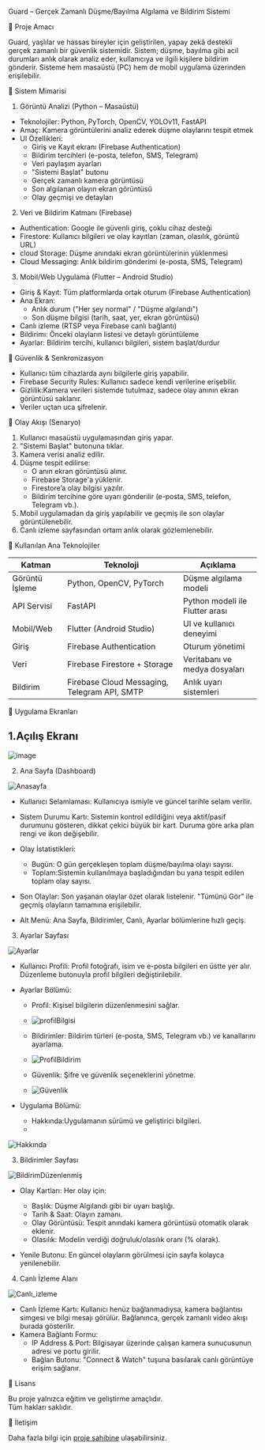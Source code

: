Guard – Gerçek Zamanlı Düşme/Bayılma Algılama ve Bildirim Sistemi

🧠 Proje Amacı

Guard, yaşlılar ve hassas bireyler için geliştirilen, yapay zekâ destekli gerçek zamanlı bir güvenlik sistemidir. Sistem; düşme, bayılma gibi acil durumları anlık olarak analiz eder, kullanıcıya ve ilgili kişilere bildirim gönderir. Sisteme hem masaüstü (PC) hem de mobil uygulama üzerinden erişilebilir.


🧩 Sistem Mimarisi

1. Görüntü Analizi (Python – Masaüstü)

- Teknolojiler: Python, PyTorch, OpenCV, YOLOv11, FastAPI
- Amaç: Kamera görüntülerini analiz ederek düşme olaylarını tespit etmek
- UI Özellikleri:
  - Giriş ve Kayıt ekranı (Firebase Authentication)
  - Bildirim tercihleri (e-posta, telefon, SMS, Telegram)
  - Veri paylaşım ayarları
  - "Sistemi Başlat" butonu
  - Gerçek zamanlı kamera görüntüsü
  - Son algılanan olayın ekran görüntüsü
  - Olay geçmişi ve detayları

2. Veri ve Bildirim Katmanı (Firebase)

- Authentication: Google ile güvenli giriş, çoklu cihaz desteği
- Firestore: Kullanıcı bilgileri ve olay kayıtları (zaman, olasılık, görüntü URL)
- cloud Storage: Düşme anındaki ekran görüntülerinin yüklenmesi
- Cloud Messaging: Anlık bildirim gönderimi (e-posta, SMS, Telegram)

3. Mobil/Web Uygulama (Flutter – Android Studio)

- Giriş & Kayıt: Tüm platformlarda ortak oturum (Firebase Authentication)
- Ana Ekran:
  - Anlık durum ("Her şey normal" / "Düşme algılandı")
  - Son düşme bilgisi (tarih, saat, yer, ekran görüntüsü)
- Canlı izleme (RTSP veya Firebase canlı bağlantı)
- Bildirimı: Önceki olayların listesi ve detaylı görüntüleme
- Ayarlar: Bildirim tercihi, kullanıcı bilgileri, sistem başlat/durdur



🔐 Güvenlik & Senkronizasyon

- Kullanıcı tüm cihazlarda aynı bilgilerle giriş yapabilir.
- Firebase Security Rules: Kullanıcı sadece kendi verilerine erişebilir.
- Gizlilik:Kamera verileri sistemde tutulmaz, sadece olay anının ekran görüntüsü saklanır.
- Veriler uçtan uca şifrelenir.



🚨 Olay Akışı (Senaryo)

1. Kullanıcı masaüstü uygulamasından giriş yapar.
2. "Sistemi Başlat" butonuna tıklar.
3. Kamera verisi analiz edilir.
4. Düşme tespit edilirse:
    - O anın ekran görüntüsü alınır.
    - Firebase Storage'a yüklenir.
    - Firestore’a olay bilgisi yazılır.
    - Bildirim tercihine göre uyarı gönderilir (e-posta, SMS, telefon, Telegram vb.).
5. Mobil uygulamadan da giriş yapılabilir ve geçmiş ile son olaylar görüntülenebilir.
6. Canlı izleme sayfasından ortam anlık olarak gözlemlenebilir.


🔧 Kullanılan Ana Teknolojiler

| Katman           | Teknoloji                               | Açıklama                        |
|------------------|----------------------------------------|---------------------------------|
| Görüntü İşleme   | Python, OpenCV, PyTorch                | Düşme algılama modeli           |
| API Servisi      | FastAPI                                | Python modeli ile Flutter arası |
| Mobil/Web        | Flutter (Android Studio)               | UI ve kullanıcı deneyimi        |
| Giriş            | Firebase Authentication                | Oturum yönetimi                 |
| Veri             | Firebase Firestore + Storage           | Veritabanı ve medya dosyaları   |
| Bildirim         | Firebase Cloud Messaging, Telegram API, SMTP | Anlık uyarı sistemleri    |








📱 Uygulama Ekranları
## 1.Açılış Ekranı

![image](https://github.com/user-attachments/assets/c0b418b5-d56b-4d28-bfc4-745187f6ec97)

2. Ana Sayfa (Dashboard)

![Anasayfa](https://github.com/user-attachments/assets/4a880158-1948-41d1-ab86-8d4d612bed39)

* Kullanıcı Selamlaması: Kullanıcıya ismiyle ve güncel tarihle selam verilir.
* Sistem Durumu Kartı: Sistemin kontrol edildiğini veya aktif/pasif durumunu gösteren, dikkat çekici büyük bir kart. Duruma göre arka plan rengi ve ikon değişebilir.
* Olay İstatistikleri:

  * Bugün: O gün gerçekleşen toplam düşme/bayılma olayı sayısı.
  * Toplam:Sistemin kullanılmaya başladığından bu yana tespit edilen toplam olay sayısı.
* Son Olaylar: Son yaşanan olaylar özet olarak listelenir. "Tümünü Gör" ile geçmiş olayların tamamına erişilebilir.
* Alt Menü: Ana Sayfa, Bildirimler, Canlı, Ayarlar bölümlerine hızlı geçiş.


3. Ayarlar Sayfası

![Ayarlar](https://github.com/user-attachments/assets/5fc14a17-57a5-49ed-91d5-fd5e46a32649)


* Kullanıcı Profili: Profil fotoğrafı, isim ve e-posta bilgileri en üstte yer alır. Düzenleme butonuyla profil bilgileri değiştirilebilir.
* Ayarlar Bölümü:

  * Profil: Kişisel bilgilerin düzenlenmesini sağlar.
  * 
    ![profilBilgisi](https://github.com/user-attachments/assets/5d62dd1d-5f6f-400c-bebf-83a2031dfbff)

  * Bildirimler: Bildirim türleri (e-posta, SMS, Telegram vb.) ve kanallarını ayarlama.
  * 
    ![ProfilBildirim](https://github.com/user-attachments/assets/40ae2b21-cbc2-4497-a5f1-89584d9f689a)

  * Güvenlik: Şifre ve güvenlik seçeneklerini yönetme.
  * 
    ![Güvenlik](https://github.com/user-attachments/assets/49019031-4188-4ba8-b2f0-58a8cba3179e)

* Uygulama Bölümü:

  * Hakkında:Uygulamanın sürümü ve geliştirici bilgileri.
  * 
![Hakkında](https://github.com/user-attachments/assets/9b430579-c470-450d-aa14-9528ca326975)



3. Bildirimler Sayfası

![BildirimDüzenlenmiş](https://github.com/user-attachments/assets/3d05cea5-52cc-4e73-af13-17e2f271e4ae)


* Olay Kartları: Her olay için:

  * Başlık: Düşme Algılandı gibi bir uyarı başlığı.
  * Tarih & Saat: Olayın zamanı.
  * Olay Görüntüsü: Tespit anındaki kamera görüntüsü otomatik olarak eklenir.
  * Olasılık: Modelin verdiği doğruluk/olasılık oranı (% olarak).
* Yenile Butonu: En güncel olayların görülmesi için sayfa kolayca yenilenebilir.




 4. Canlı İzleme Alanı

![Canlı_izleme](https://github.com/user-attachments/assets/ce9eef9d-e76a-489b-b62f-7fe9f2da77a3)


* Canlı İzleme Kartı: Kullanıcı henüz bağlanmadıysa, kamera bağlantısı simgesi ve bilgi mesajı görülür. Bağlanınca, gerçek zamanlı video akışı burada gösterilir.
* Kamera Bağlantı Formu:
  * IP Address & Port: Bilgisayar üzerinde çalışan kamera sunucusunun adresi ve portu girilir.
  * Bağlan Butonu: "Connect & Watch" tuşuna basılarak canlı görüntüye erişim sağlanır.





📄 Lisans

Bu proje yalnızca eğitim ve geliştirme amaçlıdır.  
Tüm hakları saklıdır.  



 💬 İletişim

Daha fazla bilgi için [proje sahibine](mehmetkarataslar@gmail.com) ulaşabilirsiniz.
